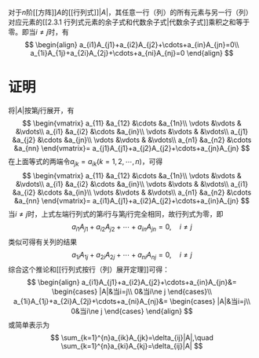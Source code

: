 对于$n$阶[[方阵]]$A$的[[行列式]]$|A|$，其任意一行（列）的所有元素与另一行（列）对应元素的[[2.3.1 行列式元素的余子式和代数余子式|代数余子式]]乘积之和等于零。即当$i\ne j$时，有
$$
\begin{align}
a_{i1}A_{j1}+a_{i2}A_{j2}+\cdots+a_{in}A_{jn}=0\\
a_{1i}A_{1j}+a_{2i}A_{2j}+\cdots+a_{ni}A_{nj}=0
\end{align}
$$
# 证明
将$|A|$按第$j$行展开，有
$$
\begin{vmatrix}
a_{11} &a_{12} &\cdots &a_{1n}\\
\vdots &\vdots &       &\vdots\\
a_{i1} &a_{i2} &\cdots &a_{in}\\
\vdots &\vdots &       &\vdots\\
a_{j1} &a_{j2} &\cdots &a_{jn}\\
\vdots &\vdots &       &\vdots\\
a_{n1} &a_{n2} &\cdots &a_{nn}
\end{vmatrix}=
a_{j1}A_{j1}+a_{j2}A_{j2}+\cdots+a_{jn}A_{jn}
$$
在上面等式的两端令$a_{jk}=a_{ik}(k=1,2,\cdots,n)$，可得
$$
\begin{vmatrix}
a_{11} &a_{12} &\cdots &a_{1n}\\
\vdots &\vdots &       &\vdots\\
a_{i1} &a_{i2} &\cdots &a_{in}\\
\vdots &\vdots &       &\vdots\\
a_{i1} &a_{i2} &\cdots &a_{in}\\
\vdots &\vdots &       &\vdots\\
a_{n1} &a_{n2} &\cdots &a_{nn}
\end{vmatrix}=
a_{i1}A_{j1}+a_{i2}A_{j2}+\cdots+a_{in}A_{jn}
$$
当$i\ne j$时，上式左端行列式的第$i$行与第$j$行完全相同，故行列式为零，即
$$
a_{i1}A_{j1}+a_{i2}A_{j2}+\cdots+a_{in}A_{jn}=0,\quad i\ne j
$$
类似可得有关列的结果
$$
a_{1i}A_{1j}+a_{2i}A_{2j}+\cdots+a_{ni}A_{nj}=0,\quad i\ne j
$$
综合这个推论和[[行列式按行（列）展开定理]]可得：
$$
\begin{align}
a_{i1}A_{j1}+a_{i2}A_{j2}+\cdots+a_{in}A_{jn}&=
\begin{cases}
|A|&当i=j\\
0&当i\ne j
\end{cases}\\
a_{1i}A_{1j}+a_{2i}A_{2j}+\cdots+a_{ni}A_{nj}&=
\begin{cases}
|A|&当i=j\\
0&当i\ne j
\end{cases}
\end{align}
$$
或简单表示为
$$
\sum_{k=1}^{n}a_{ik}A_{jk}=\delta_{ij}|A|,\quad \sum_{k=1}^{n}a_{ki}A_{kj}=\delta_{ij}|A|
$$